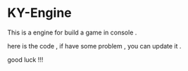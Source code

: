 # KY-Engine

This is a engine for build a game in console . 

here is the code , if have some problem  , you can update it . 

good luck !!! 
